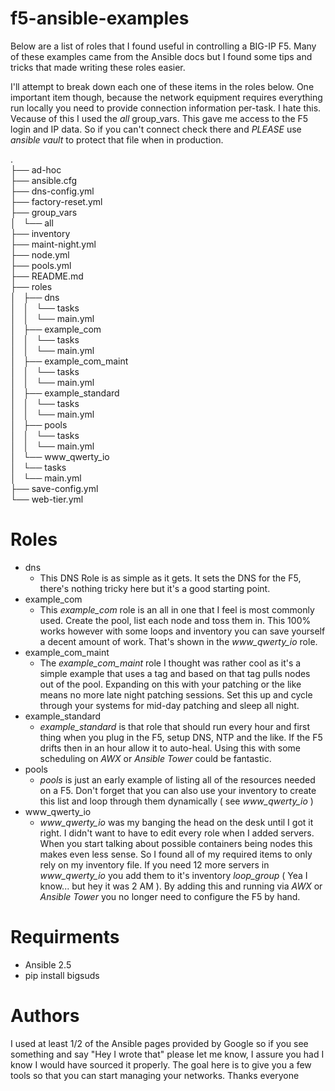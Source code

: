 f5-ansible-examples
=======

Below are a list of roles that I found useful in controlling a BIG-IP F5.  Many of these examples came from the Ansible docs but I found some tips and tricks that made writing these roles easier.

I'll attempt to break down each one of these items in the roles below.
One important item though, because the network equipment requires everything run locally you need to provide connection information per-task.  I hate this.</br>
Vecause of this I used the *all* group_vars.  This gave me access to the F5 login and IP data.  So if you can't connect check there and *PLEASE* use *ansible vault* to protect that file when in production.

.</br>
├── ad-hoc</br>
├── ansible.cfg</br>
├── dns-config.yml</br>
├── factory-reset.yml</br>
├── group_vars</br>
│   └── all</br>
├── inventory</br>
├── maint-night.yml</br>
├── node.yml</br>
├── pools.yml</br>
├── README.md</br>
├── roles</br>
│   ├── dns</br>
│   │   └── tasks</br>
│   │       └── main.yml</br>
│   ├── example_com</br>
│   │   └── tasks</br>
│   │       └── main.yml</br>
│   ├── example_com_maint</br>
│   │   └── tasks</br>
│   │       └── main.yml</br>
│   ├── example_standard</br>
│   │   └── tasks</br>
│   │       └── main.yml</br>
│   ├── pools</br>
│   │   └── tasks</br>
│   │       └── main.yml</br>
│   └── www_qwerty_io</br>
│       └── tasks</br>
│           └── main.yml</br>
├── save-config.yml</br>
└── web-tier.yml</br>


Roles
=================
   * dns
      * This DNS Role is as simple as it gets.  It sets the DNS for the F5, there's nothing tricky here but it's a good starting point.
   * example_com
      * This *example_com* role is an all in one that I feel is most commonly used.  Create the pool, list each node and toss them in.  This 100% works however with some loops and inventory you can save yourself a decent amount of work.  That's shown in the *www_qwerty_io* role.
   * example_com_maint
      * The *example_com_maint* role I thought was rather cool as it's a simple example that uses a tag and based on that tag pulls nodes out of the pool.  Expanding on this with your patching or the like means no more late night patching sessions.  Set this up and cycle through your systems for mid-day patching and sleep all night.
   * example_standard
      * *example_standard* is that role that should run every hour and first thing when you plug in the F5, setup DNS, NTP and the like.  If the F5 drifts then in an hour allow it to auto-heal.  Using this with some scheduling on *AWX* or *Ansible Tower* could be fantastic.
   * pools
      * *pools* is just an early example of listing all of the resources needed on a F5.  Don't forget that you can also use your inventory to create this list and loop through them dynamically ( see *www_qwerty_io* )
   * www_qwerty_io
      * *www_qwerty_io* was my banging the head on the desk until I got it right.  I didn't want to have to edit every role when I added servers. When you start talking about possible containers being nodes this makes even less sense.  So I found all of my required items to only rely on my inventory file.  If you need 12 more servers in *www_qwerty_io* you add them to it's inventory *loop_group* ( Yea I know... but hey it was 2 AM ).  By adding this and running via *AWX* or *Ansible Tower* you no longer need to configure the F5 by hand.


Requirments
=======
* Ansible 2.5
* pip install bigsuds

Authors
=======
I used at least 1/2 of the Ansible pages provided by Google so if you see something and say "Hey I wrote that" please let me know, I assure you had I know I would have sourced it properly.
The goal here is to give you a few tools so that you can start managing your networks.
Thanks everyone
